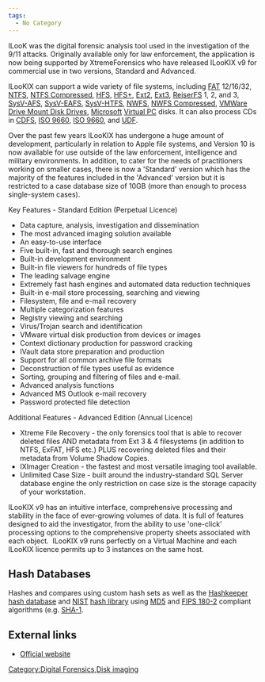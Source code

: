 ```yaml
---
tags:
  - No Category
---
```

ILooK was the digital forensic analysis tool used in the investigation
of the 9/11 attacks. Originally available only for law enforcement, the
application is now being supported by XtremeForensics who have released
ILooKIX v9 for commercial use in two versions, Standard and Advanced.

ILooKIX can support a wide variety of file systems, including
[FAT](fat.md) 12/16/32, [NTFS](NTFS "wikilink"), [NTFS
Compressed](ntfs_compressed.md), [HFS](HFS "wikilink"),
[HFS+](hfs+.md), [Ext2](Ext2 "wikilink"),
[Ext3](ext3.md), [ReiserFS](ReiserFS "wikilink") 1, 2, and 3,
[SysV-AFS](sysv-afs.md), [SysV-EAFS](SysV-EAFS "wikilink"),
[SysV-HTFS](sysv-htfs.md), [NWFS](NWFS "wikilink"), [NWFS
Compressed](nwfs_compressed.md), [VMWare Drive Mount Disk
Drives](vmware_drive_mount_disk_drives.md),
[Microsoft](microsoft.md) [Virtual PC](Virtual_PC "wikilink")
disks. It can also process CDs in [CDFS](cdfs.md), [ISO
9660](iso_9660.md), [ISO 9660](iso_9660.md), and
[UDF](udf.md).

Over the past few years ILooKIX has undergone a huge amount of
development, particularly in relation to Apple file systems, and Version
10 is now available for use outside of the law enforcement, intelligence
and military environments. In addition, to cater for the needs of
practitioners working on smaller cases, there is now a 'Standard'
version which has the majority of the features included in the
'Advanced' version but it is restricted to a case database size of 10GB
(more than enough to process single-system cases).

Key Features - Standard Edition (Perpetual Licence) ​

- Data capture, analysis, investigation and dissemination
- The most advanced imaging solution available
- An easy-to-use interface
- Five built-in, fast and thorough search engines
- Built-in development environment
- Built-in file viewers for hundreds of file types
- The leading salvage engine
- Extremely fast hash engines and automated data reduction techniques
- Built-in e-mail store processing, searching and viewing
- Filesystem, file and e-mail recovery
- Multiple categorization features
- Registry viewing and searching
- Virus/Trojan search and identification
- VMware virtual disk production from devices or images
- Context dictionary production for password cracking
- IVault data store preparation and production
- Support for all common archive file formats
- Deconstruction of file types useful as evidence
- Sorting, grouping and filtering of files and e-mail.
- Advanced analysis functions
- Advanced MS Outlook e-mail recovery
- Password protected file detection

​Additional Features - Advanced Edition (Annual Licence) ​

- Xtreme File Recovery - the only forensics tool that is able to recover
  deleted files AND metadata from Ext 3 & 4 filesystems (in addition to
  NTFS, ExFAT, HFS etc.) PLUS recovering deleted files and their
  metadata from Volume Shadow Copies.
- IXImager Creation - the fastest and most versatile imaging tool
  available.
- Unlimited Case Size - built around the industry-standard SQL Server
  database engine the only restriction on case size is the storage
  capacity of your workstation.

​ILooKIX v9 has an intuitive interface, comprehensive processing and
stability in the face of ever-growing volumes of data. It is full of
features designed to aid the investigator, from the ability to use
'one-click' processing options to the comprehensive property sheets
associated with each object. ​ ILooKIX v9 runs perfectly on a Virtual
Machine and each ILooKIX licence permits up to 3 instances on the same
host.

## Hash Databases

Hashes and compares using custom hash sets as well as the
[Hashkeeper](hashkeeper.md) [hash
database](hash_database.md) and
[NIST](national_software_reference_library.md) [hash
library](hash_library.md) using [MD5](MD5 "wikilink") and [FIPS
180-2](fips_180-2.md) compliant algorithms (e.g.
[SHA-1](sha-1.md).

## External links

- [Official website](http://www.xtremeforensics.com/)

[Category:Digital Forensics,Disk
imaging](category:digital_forensics,disk_imaging.md)